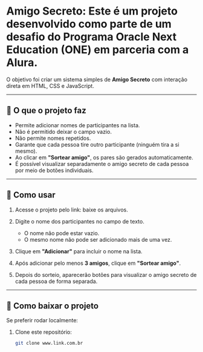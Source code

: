 # Amigo Secreto: Este é um projeto desenvolvido como parte de um desafio do **Programa Oracle Next Education (ONE)** em parceria com a **Alura**.  
O objetivo foi criar um sistema simples de **Amigo Secreto** com interação direta em HTML, CSS e JavaScript.

---

## 🔹 O que o projeto faz
- Permite adicionar nomes de participantes na lista.
- Não é permitido deixar o campo vazio.
- Não permite nomes repetidos.
- Garante que cada pessoa tire outro participante (ninguém tira a si mesmo).
- Ao clicar em **"Sortear amigo"**, os pares são gerados automaticamente.
- É possível visualizar separadamente o amigo secreto de cada pessoa por meio de botões individuais.

---

## 🚀 Como usar
1. Acesse o projeto pelo link: baixe os arquivos.

2. Digite o nome dos participantes no campo de texto.  
   - O nome não pode estar vazio.  
   - O mesmo nome não pode ser adicionado mais de uma vez.  

3. Clique em **"Adicionar"** para incluir o nome na lista.  

4. Após adicionar pelo menos **3 amigos**, clique em **"Sortear amigo"**.  

5. Depois do sorteio, aparecerão botões para visualizar o amigo secreto de cada pessoa de forma separada.  

---

## 📂 Como baixar o projeto
Se preferir rodar localmente:  

1. Clone este repositório:  
   ```bash
   git clone www.link.com.br
